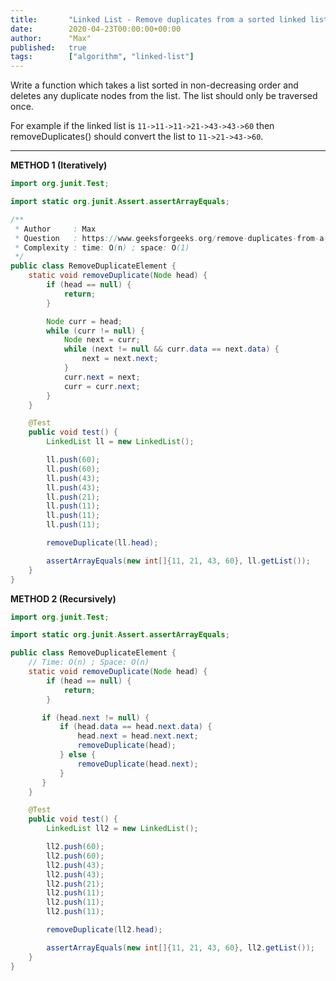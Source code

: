 ```yaml
---
title:       "Linked List - Remove duplicates from a sorted linked list"
date:        2020-04-23T00:00:00+00:00
author:      "Max"
published:   true
tags:        ["algorithm", "linked-list"]
---
```


Write a function which takes a list sorted in non-decreasing order and deletes any duplicate nodes from the list. The list should only be traversed once.

For example if the linked list is `11->11->11->21->43->43->60` then removeDuplicates() should convert the list to `11->21->43->60`.

---

**METHOD 1 (Iteratively)**

```java
import org.junit.Test;

import static org.junit.Assert.assertArrayEquals;

/**
 * Author     : Max
 * Question   : https://www.geeksforgeeks.org/remove-duplicates-from-a-sorted-linked-list/
 * Complexity : time: O(n) ; space: O(1)
 */
public class RemoveDuplicateElement {
    static void removeDuplicate(Node head) {
        if (head == null) {
            return;
        }

        Node curr = head;
        while (curr != null) {
            Node next = curr;
            while (next != null && curr.data == next.data) {
                next = next.next;
            }
            curr.next = next;
            curr = curr.next;
        }
    }

    @Test
    public void test() {
        LinkedList ll = new LinkedList();

        ll.push(60);
        ll.push(60);
        ll.push(43);
        ll.push(43);
        ll.push(21);
        ll.push(11);
        ll.push(11);
        ll.push(11);

        removeDuplicate(ll.head);

        assertArrayEquals(new int[]{11, 21, 43, 60}, ll.getList());
    }
}
```

**METHOD 2 (Recursively)**

```java
import org.junit.Test;

import static org.junit.Assert.assertArrayEquals;

public class RemoveDuplicateElement {
    // Time: O(n) ; Space: O(n)
    static void removeDuplicate(Node head) {
        if (head == null) {
            return;
        }

       if (head.next != null) {
           if (head.data == head.next.data) {
               head.next = head.next.next;
               removeDuplicate(head);
           } else {
               removeDuplicate(head.next);
           }
       }
    }

    @Test
    public void test() {
        LinkedList ll2 = new LinkedList();

        ll2.push(60);
        ll2.push(60);
        ll2.push(43);
        ll2.push(43);
        ll2.push(21);
        ll2.push(11);
        ll2.push(11);
        ll2.push(11);

        removeDuplicate(ll2.head);

        assertArrayEquals(new int[]{11, 21, 43, 60}, ll2.getList());
    }
}
```
